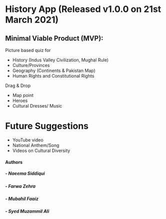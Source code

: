 # History App (Released v1.0.0 on 21st March 2021)


## Minimal Viable Product (MVP):

Picture based quiz for
- History (Indus Valley Civilization, Mughal Rule)
- Culture/Provinces
- Geography (Continents & Pakistan Map)
- Human Rights and Constitutional Rights

Drag & Drop
- Map point 
- Heroes
- Cultural Dresses/ Music

# Future Suggestions
- YouTube video
- National Anthem/Song
- Videos on Cultural Diversity




#### Authors

##### - Naeema Siddiqui
##### - Farwa Zehra
##### - Mubahil Faaiz
##### - Syed Muzammil Ali

